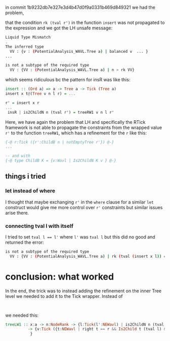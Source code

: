 in commit 1b9232db7e327e3d4b47d0f9a0331b469d849321 we had the problem, 

that the condition `rk (tval r')` in the function `insert` was not propagated to the expression and we got the LH unsafe message: 
```bash
Liquid Type Mismatch
.
The inferred type
  VV : {v : (PotentialAnalysis_WAVL.Tree a) | balanced v  ... }
...

is not a subtype of the required type
  VV : {VV : (PotentialAnalysis_WAVL.Tree a) | n > rk VV}
```

which seems ridiculous bc the pattern for insR was like this: 
```Haskell
insert :: (Ord a) => a -> Tree a -> Tick (Tree a)
insert x t@(Tree v n l r) = ...

r' = insert x r
...
 insR | is2ChildN n (tval r') = treeRW1 v n l r'
```

Here, we have again the problem that LH and specifically the RTick framework is not able to propagate the constraints from the wrapped value `r'` to the function `treeRW1`, which has a refinement for the `r` like this: 

```Haskell
{-@ r:Tick ({r':ChildB n | notEmptyTree r'}) @-}
...

-- and with
{-@ type ChildB K = {v:Wavl | Is2ChildN K v } @-}
```

## things i tried

### let instead of where
I thought that maybe exchanging `r'` in the `where` clause for a similar `let` construct would give me more control over `r'` constraints but similar issues arise there. 

### connecting tval l with itself
I tried to set `tval l == l'` where `l'` was `tval l` but this did no good and returned the error: 
```bash
is not a subtype of the required type
  VV : {VV : (PotentialAnalysis_WAVL.Tree a) | rk (tval (insert x l)) == rk VV }

```

# conclusion: what worked

In the end, the trick was to instead adding the refinement on the inner Tree level we needed to add it to the Tick wrapper. 
Instead of
```Haskell
 
```

we needed this: 
```Haskell
treeLW1 :: x:a -> n:NodeRank -> {l:Tick(l':NEWavl) | is2ChildN n (tval l) } -> r:ChildB n  
          -> {v:Tick ({t:NEWavl | right t == r && Is2Child t (tval l) && rk t == n && IsWavlNode t && potT t >= pot1 l + potT r}) | tcost l == tcost v
           }
```